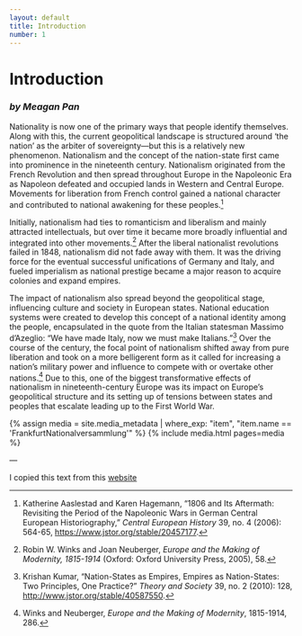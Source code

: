 ```yaml
---
layout: default
title: Introduction
number: 1
---
```

# Introduction

### *by Meagan Pan*

Nationality is now one of the primary ways that people identify themselves. Along with this, the current geopolitical landscape is structured around ‘the nation’ as the arbiter of sovereignty—but this is a relatively new phenomenon. Nationalism and the concept of the nation-state first came into prominence in the nineteenth century. Nationalism originated from the French Revolution and then spread throughout Europe in the Napoleonic Era as Napoleon defeated and occupied lands in Western and Central Europe. Movements for liberation from French control gained a national character and contributed to national awakening for these peoples.[^1]

Initially, nationalism had ties to romanticism and liberalism and mainly attracted intellectuals, but over time it became more broadly influential and integrated into other movements.[^2] After the liberal nationalist revolutions failed in 1848, nationalism did not fade away with them. It was the driving force for the eventual successful unifications of Germany and Italy, and fueled imperialism as national prestige became a major reason to acquire colonies and expand empires. 

The impact of nationalism also spread beyond the geopolitical stage, influencing culture and society in European states. National education systems were created to develop this concept of a national identity among the people, encapsulated in the quote from the Italian statesman Massimo d’Azeglio: “We have made Italy, now we must make Italians.”[^3] Over the course of the century, the focal point of nationalism shifted away from pure liberation and took on a more belligerent form as it called for increasing a nation’s military power and influence to compete with or overtake other nations.[^4] Due to this, one of the biggest transformative effects of nationalism in nineteenth-century Europe was its impact on Europe’s geopolitical structure and its setting up of tensions between states and peoples that escalate leading up to the First World War.

{% assign media = site.media_metadata | where_exp: "item", "item.name == 'FrankfurtNationalversammlung'" %}
{% include media.html pages=media %}

—

[^1]: Katherine Aaslestad and Karen Hagemann, “1806 and Its Aftermath: Revisiting the Period of the Napoleonic Wars in German Central European Historiography,” *Central European History* 39, no. 4 (2006): 564-65, https://www.jstor.org/stable/20457177.
[^2]: Robin W. Winks and Joan Neuberger, *Europe and the Making of Modernity, 1815-1914* (Oxford: Oxford University Press, 2005), 58.
[^3]: Krishan Kumar, “Nation-States as Empires, Empires as Nation-States: Two Principles, One Practice?” *Theory and Society* 39, no. 2 (2010): 128, http://www.jstor.org/stable/40587550.
[^4]: Winks and Neuberger, *Europe and the Making of Modernity*, 1815-1914, 286.


I copied this text from this [website](https://www.lipsum.com/feed/html) 
